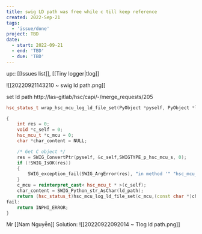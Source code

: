 ```yaml
---
title: swig LD path was free while c till keep reference
created: 2022-Sep-21
tags:
  - 'issue/done'
project: TBD
date:
  - start: 2022-09-21
  - end: 'TBD'
  - due: 'TBD'
---
```

up:: [[Issues list]], [[Tiny logger|tlog]]

![[20220921143210 ~ swig ld path.png]]

set ld path
http://las-gitlab/hsc/capi/-/merge_requests/205

```c++
hsc_status_t wrap_hsc_mcu_log_ld_file_set(PyObject *pyself, PyObject *ld_path)

{
	int res = 0;
	void *c_self = 0;
	hsc_mcu_t *c_mcu = 0;
	char *char_content = NULL;

	/* Get C object */
	res = SWIG_ConvertPtr(pyself, &c_self,SWIGTYPE_p_hsc_mcu_s, 0);
	if (!SWIG_IsOK(res))
	{
		SWIG_exception_fail(SWIG_ArgError(res), "in method '" "hsc_mcu_log_ld_set" "', argument " "1"" of type '" "hsc_mcu_t *""'");
	}
	c_mcu = reinterpret_cast< hsc_mcu_t * >(c_self);
	char_content = SWIG_Python_str_AsChar(ld_path);
	return (hsc_status_t)hsc_mcu_log_ld_file_set(c_mcu,(const char *)char_content);
fail:
	return INPHI_ERROR;
}
```

Mr [[Nam Nguyễn]] Solution:
![[20220922092014 ~ Tlog ld path.png]]